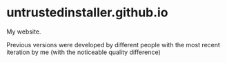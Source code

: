 # untrustedinstaller.github.io   
My website.  

Previous versions were developed by different people with the most recent iteration by me (with the noticeable quality difference)
